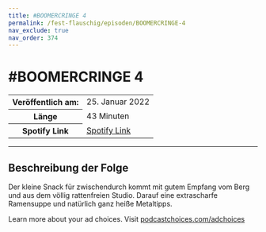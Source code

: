 ```yaml
---
title: #BOOMERCRINGE 4
permalink: /fest-flauschig/episoden/BOOMERCRINGE-4
nav_exclude: true
nav_order: 374
---
```


# #BOOMERCRINGE 4
<table class="resp-table dcf-table dcf-table-responsive dcf-table-bordered dcf-table-striped dcf-w-100%">
                    <tbody>
                        <tr>
                            <th scope="row">Veröffentlich am:</th>
                            <td data-label="Veröffentlich am:">25. Januar 2022</td>
                        </tr>
                        <tr>
                            <th scope="row">Länge </th>
                            <td data-label="Länge ">43 Minuten</td>
                        </tr><tr>
                                <th scope="row">Spotify Link</th>
                                <td data-label="Spotify Link"><a href="https://open.spotify.com/episode/2awMLDo9EJzotBGI1phobQ">Spotify Link</a></td>
                            </tr></tbody>
                </table>

***

## Beschreibung der Folge

<div>
<p>Der kleine Snack für zwischendurch kommt mit gutem Empfang vom Berg und aus dem völlig rattenfreien Studio. Darauf eine extrascharfe Ramensuppe und natürlich ganz heiße Metaltipps. </p><p> </p><p>Learn more about your ad choices. Visit <a href="https://podcastchoices.com/adchoices" rel="nofollow">podcastchoices.com/adchoices</a></p>  
</div>

